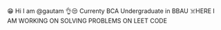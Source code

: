 😁 Hi I am @gautam
👌😒 Currenty BCA Undergraduate in BBAU
☠️HERE I AM WORKING ON SOLVING PROBLEMS ON LEET CODE
